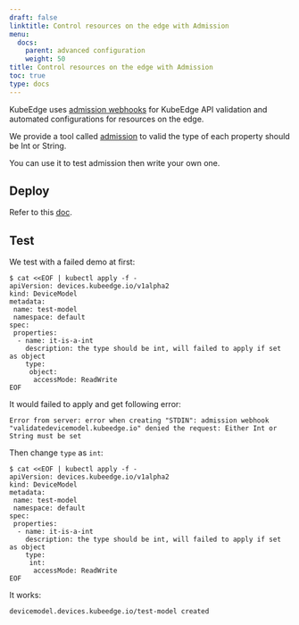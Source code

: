 ```yaml
---
draft: false
linktitle: Control resources on the edge with Admission
menu:
  docs:
    parent: advanced configuration
    weight: 50
title: Control resources on the edge with Admission
toc: true
type: docs
---
```


KubeEdge uses [admission webhooks](https://kubernetes.io/docs/reference/access-authn-authz/extensible-admission-controllers/#what-are-admission-webhooks) for KubeEdge API validation and automated configurations for resources on the edge.

We provide a tool called [admission](https://github.com/kubeedge/kubeedge/tree/master/cloud/cmd/admission) to valid the type of each property should be Int or String.

You can use it to test admission then write your own one.

## Deploy

Refer to this [doc](https://github.com/kubeedge/kubeedge/tree/master/build/admission).

## Test

We test with a failed demo at first:

```
$ cat <<EOF | kubectl apply -f -
apiVersion: devices.kubeedge.io/v1alpha2
kind: DeviceModel
metadata:
 name: test-model
 namespace: default
spec:
 properties:
  - name: it-is-a-int
    description: the type should be int, will failed to apply if set as object
    type:
     object:
      accessMode: ReadWrite
EOF
```

It would failed to apply and get following error:
```
Error from server: error when creating "STDIN": admission webhook "validatedevicemodel.kubeedge.io" denied the request: Either Int or String must be set
```

Then change `type` as `int`:

```
$ cat <<EOF | kubectl apply -f -
apiVersion: devices.kubeedge.io/v1alpha2
kind: DeviceModel
metadata:
 name: test-model
 namespace: default
spec:
 properties:
  - name: it-is-a-int
    description: the type should be int, will failed to apply if set as object
    type:
     int:
      accessMode: ReadWrite
EOF
```

It works:

```
devicemodel.devices.kubeedge.io/test-model created
```
